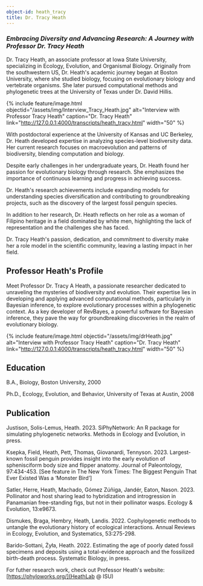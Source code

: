 ```yaml
---
object-id: heath_tracy
title: Dr. Tracy Heath
---
```


### ***Embracing Diversity and Advancing Research: A Journey with Professor Dr. Tracy Heath***

Dr. Tracy Heath, an associate professor at Iowa State University, specializing in Ecology, Evolution, and Organismal Biology. Originally from the southwestern US, Dr. Heath's academic journey began at Boston University, where she studied biology, focusing on evolutionary biology and vertebrate organisms. She later pursued computational methods and phylogenetic trees at the University of Texas under Dr. David Hillis.

{% include feature/image.html objectid="/assets/img/Interview_Tracy_Heath.jpg" alt="Interview with Professor Tracy Heath" caption="Dr. Tracy Heath" link="http://127.0.0.1:4000/transcripts/heath_tracy.html" width="50" %}

With postdoctoral experience at the University of Kansas and UC Berkeley, Dr. Heath developed expertise in analyzing species-level biodiversity data. Her current research focuses on macroevolution and patterns of biodiversity, blending computation and biology.

Despite early challenges in her undergraduate years, Dr. Heath found her passion for evolutionary biology through research. She emphasizes the importance of continuous learning and progress in achieving success.

Dr. Heath's research achievements include expanding models for understanding species diversification and contributing to groundbreaking projects, such as the discovery of the largest fossil penguin species.

In addition to her research, Dr. Heath reflects on her role as a woman of Filipino heritage in a field dominated by white men, highlighting the lack of representation and the challenges she has faced.

Dr. Tracy Heath's passion, dedication, and commitment to diversity make her a role model in the scientific community, leaving a lasting impact in her field.

## Professor Heath's Profile

Meet Professor Dr. Tracy A Heath, a passionate researcher dedicated to unraveling the mysteries of biodiversity and evolution. Their expertise lies in developing and applying advanced computational methods, particularly in Bayesian inference, to explore evolutionary processes within a phylogenetic context. As a key developer of RevBayes, a powerful software for Bayesian inference, they pave the way for groundbreaking discoveries in the realm of evolutionary biology.

{% include feature/image.html objectid="/assets/img/drHeath.jpg" alt="Interview with Professor Tracy Heath" caption="Dr. Tracy Heath" link="http://127.0.0.1:4000/transcripts/heath_tracy.html" width="50" %}


## Education

B.A., Biology, Boston University, 2000

Ph.D., Ecology, Evolution, and Behavior, University of Texas at Austin, 2008

## Publication

Justison, Solis-Lemus, Heath. 2023. SiPhyNetwork: An R package for simulating phylogenetic networks. Methods in Ecology and Evolution, in press.

Ksepka, Field, Heath, Pett, Thomas, Giovanardi, Tennyson. 2023. Largest-known fossil penguin provides insight into the early evolution of sphenisciform body size and flipper anatomy. Journal of Paleontology, 97:434-453. [See feature in The New York Times: The Biggest Penguin That Ever Existed Was a ‘Monster Bird’]

Satler, Herre, Heath, Machado, Gómez Zúñiga, Jandér, Eaton, Nason. 2023. Pollinator and host sharing lead to hybridization and introgression in Panamanian free-standing figs, but not in their pollinator wasps. Ecology & Evolution, 13:e9673.

Dismukes, Braga, Hembry, Heath, Landis. 2022. Cophylogenetic methods to untangle the evolutionary history of ecological interactions. Annual Reviews in Ecology, Evolution, and Systematics, 53:275-298.

Barido-Sottani, Żyła, Heath. 2022. Estimating the age of poorly dated fossil specimens and deposits using a total-evidence approach and the fossilized birth-death process. Systematic Biology, in press.

For futher research work, check out Professor Heath's website: [https://phyloworks.org/](HeathLab @ ISU)